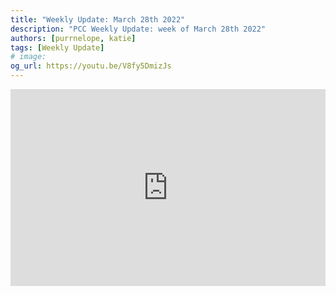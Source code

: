 ```yaml
---
title: "Weekly Update: March 28th 2022"
description: "PCC Weekly Update: week of March 28th 2022"
authors: [purrnelope, katie]
tags: [Weekly Update]
# image:
og_url: https://youtu.be/V8fy5DmizJs
---
```


<iframe width="100%" height="315" src="https://www.youtube.com/embed/V8fy5DmizJs" title="YouTube video player" frameborder="0" allow="accelerometer; autoplay; clipboard-write; encrypted-media; gyroscope; picture-in-picture" allowfullscreen></iframe>

<!--truncate-->
